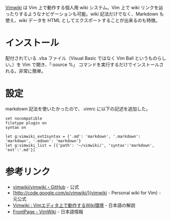 [Vimwiki](https://github.com/vimwiki/vimwiki) は Vim 上で動作する個人用 wiki システム。Vim 上で wiki リンクを辿ったりするようなナビゲーションも可能。wiki 記法だけでなく、Markdown も使え、wiki データを HTML としてエクスポートすることが出来るのも特徴。

# インストール

配付されている .vba ファイル（Visual Basic ではなく Vim Ball というものらしい。）を Vim で開き、「:source %」 コマンドを実行するだけでインストールされる。非常に簡単。

# 設定

markdown 記法を使いたかったので、.vimrc に以下の記述を追加した。

    set nocompatible
    filetype plugin on
    syntax on
    
    let g:vimwiki_ext2syntax = {'.md': 'markdown', '.markdown': 'markdown', '.mdown': 'markdown'}
    let g:vimwiki_list = [{'path': '~/vimwiki/', 'syntax':'markdown', 'ext':'.md'}]


# 参考リンク

- [vimwiki/vimwiki・GitHub](https://github.com/vimwiki/vimwiki) - 公式
- [http://code.google.com/p/vimwiki/](vimwiki - Personal wiki for Vim) - 元公式
- [Vimwiki : Vimエディタ上で動作するWiki環境](http://nanasi.jp/vim/vimwiki.html) - 日本語の解説
- [FrontPage - VimWiki](http://vimwiki.net/) - 日本語情報
